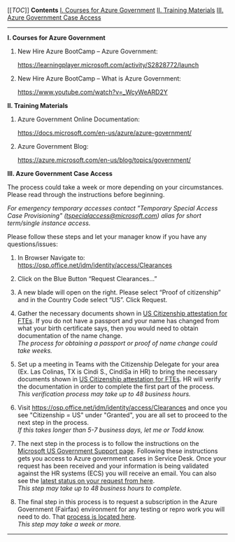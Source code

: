 [[_TOC_]]
**Contents**
<a href="Courses">I. Courses for Azure Government</a>
<a href="Training">II. Training Materials</a>
<a href="Access">III. Azure Government Case Access</a>

 **** 

**<a name="Courses">I. Courses for Azure Government</a>** 

1. New Hire Azure BootCamp – Azure Government: 

    https://learningplayer.microsoft.com/activity/S2828772/launch 

2. New Hire Azure BootCamp – What is Azure Government: 

    https://www.youtube.com/watch?v=_WcyWeARD2Y 

**<a name="Training">II. Training Materials</a>** 

1. Azure Government Online Documentation: 

    https://docs.microsoft.com/en-us/azure/azure-government/ 

2. Azure Government Blog: 

    https://azure.microsoft.com/en-us/blog/topics/government/ 

 
**<a name="Access">III. Azure Government Case Access<a/>** 

The process could take a week or more depending on your circumstances.  Please read through the instructions before beginning. 

_For emergency temporary accesses contact "Temporary Special Access Case Provisioning" (tspecialaccess@microsoft.com) alias for short term/single instance access._

Please follow these steps and let your manager know if you have any questions/issues:  

1. In Browser Navigate to:  https://osp.office.net/idm/identity/access/Clearances 

2. Click on the Blue Button “Request Clearances…” 

3. A new blade will open on the right.  Please select “Proof of citizenship” and in the Country Code select “US”.  Click Request. 

4. Gather the necessary documents shown in [US Citizenship attestation for FTEs](https://nam06.safelinks.protection.outlook.com/ap/w-59584e83/?url=https%3A%2F%2Fmicrosoft.sharepoint.com%2F%3Aw%3A%2Ft%2FUSGovCloudSupport%2FEanFB2HkMZpFsglChGgSDGYBy_DkKNc_kbl6dFeuSFIVuQ%3Fe%3DQZ1Nmb&data=02%7C01%7CTiffany.Fischer%40microsoft.com%7C6581c9f627fa40bc485908d77e8d67d3%7C72f988bf86f141af91ab2d7cd011db47%7C1%7C0%7C637117018098331926&sdata=cTXLxKiD4wb8fhG1HZ5mAGmr8s%2FM%2F9EOcyyTvw%2Bv4PI%3D&reserved=0).  If you do not have a passport and your name has changed from what your birth certificate says, then you would need to obtain documentation of the name change.   
_The process for obtaining a passport or proof of name change could take weeks._ 

5. Set up a meeting in Teams with the Citizenship Delegate for your area (Ex. Las Colinas, TX is Cindi S., CindiSa in HR) to bring the necessary documents shown in [US Citizenship attestation for FTEs](https://nam06.safelinks.protection.outlook.com/ap/w-59584e83/?url=https%3A%2F%2Fmicrosoft.sharepoint.com%2F%3Aw%3A%2Ft%2FUSGovCloudSupport%2FEanFB2HkMZpFsglChGgSDGYBy_DkKNc_kbl6dFeuSFIVuQ%3Fe%3DQZ1Nmb&data=02%7C01%7CTiffany.Fischer%40microsoft.com%7C6581c9f627fa40bc485908d77e8d67d3%7C72f988bf86f141af91ab2d7cd011db47%7C1%7C0%7C637117018098331926&sdata=cTXLxKiD4wb8fhG1HZ5mAGmr8s%2FM%2F9EOcyyTvw%2Bv4PI%3D&reserved=0).  HR will verify the documentation in order to complete the first part of the process.   
_This verification process may take up to 48 business hours._ 

6. Visit https://osp.office.net/idm/identity/access/Clearances and once you see "Citizenship = US" under "Granted", you are all set to proceed to the next step in the process.   
_If this takes longer than 5-7 business days, let me or Todd know._ 

7. The next step in the process is to follow the instructions on the [Microsoft US Government Support page](https://nam06.safelinks.protection.outlook.com/?url=https%3A%2F%2Fmicrosoft.sharepoint.com%2Fteams%2FUSGovCloudSupport%2FSitePages%2FHow.aspx%3Fweb%3D1&data=02%7C01%7CTiffany.Fischer%40microsoft.com%7C6581c9f627fa40bc485908d77e8d67d3%7C72f988bf86f141af91ab2d7cd011db47%7C1%7C0%7C637117018098341921&sdata=L%2BHtD2vZa86snCv1w8ZzlYeK74SsvtHl7TZS3VUa9sE%3D&reserved=0).  Following these instructions gets you access to Azure government cases in Service Desk.  Once your request has been received and your information is being validated against the HR systems (ECS) you will receive an email. You can also see the [latest status on your request from here](https://nam06.safelinks.protection.outlook.com/?url=https%3A%2F%2Fmicrosoft.sharepoint.com%2Fteams%2FUSGovCloudSupport%2FLists%2FStanding%2520Access%2520Requests%2FPublic.aspx&data=02%7C01%7CTiffany.Fischer%40microsoft.com%7C6ad1eb1ee74f4937daad08d7ba4f4d8b%7C72f988bf86f141af91ab2d7cd011db47%7C1%7C0%7C637182722068559184&sdata=LiwUEuIhsG40ci4a2kW2obvyelULlt6QPAToJieEoaE%3D&reserved=0).   
_This step may take up to 48 business hours to complete._ 

8. The final step in this process is to request a subscription in the Azure Government (Fairfax) environment for any testing or repro work you will need to do.  That [process is located here](https://nam06.safelinks.protection.outlook.com/?url=https%3A%2F%2Fageaccounts.azurewebsites.us%2Fhome&data=02%7C01%7CTiffany.Fischer%40microsoft.com%7C6581c9f627fa40bc485908d77e8d67d3%7C72f988bf86f141af91ab2d7cd011db47%7C1%7C0%7C637117018098351916&sdata=k11TCdEX1v%2BXfipL2VxlMZKHPSLXAvUZ15db%2FgOcMI8%3D&reserved=0).   
_This step may take a week or more._ 

 ****